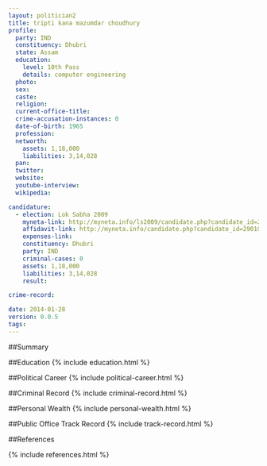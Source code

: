 ```yaml
---
layout: politician2
title: tripti kana mazumdar choudhury
profile: 
  party: IND
  constituency: Dhubri
  state: Assam
  education: 
    level: 10th Pass
    details: computer engineering
  photo: 
  sex: 
  caste: 
  religion: 
  current-office-title: 
  crime-accusation-instances: 0
  date-of-birth: 1965
  profession: 
  networth: 
    assets: 1,18,000
    liabilities: 3,14,028
  pan: 
  twitter: 
  website: 
  youtube-interview: 
  wikipedia: 

candidature: 
  - election: Lok Sabha 2009
    myneta-link: http://myneta.info/ls2009/candidate.php?candidate_id=2901
    affidavit-link: http://myneta.info/candidate.php?candidate_id=2901&scan=original
    expenses-link: 
    constituency: Dhubri 
    party: IND
    criminal-cases: 0
    assets: 1,18,000
    liabilities: 3,14,028
    result:  

crime-record: 

date: 2014-01-28
version: 0.0.5
tags: 
---
```

##Summary


##Education
{% include education.html %}


##Political Career
{% include political-career.html %}


##Criminal Record
{% include criminal-record.html %}


##Personal Wealth
{% include personal-wealth.html %}


##Public Office Track Record
{% include track-record.html %}


##References


{% include references.html %}